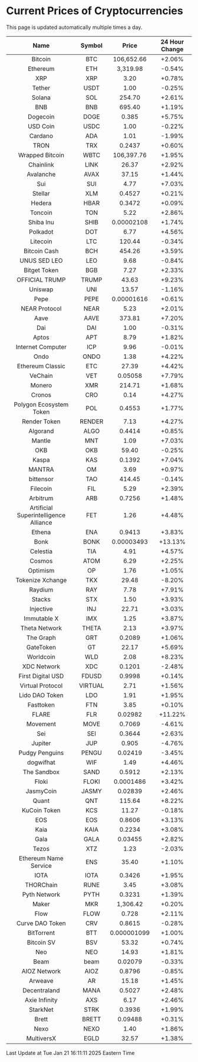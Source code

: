 # Current Prices of Cryptocurrencies
This page is updated automatically multiple times a day.

| Name | Symbol | Price | 24 Hour Change |
| :---: |:---:| :---: | :---: |
| Bitcoin | BTC | 106,652.66 | +2.06% |
| Ethereum | ETH | 3,319.98 | -0.54% |
| XRP | XRP | 3.20 | +0.78% |
| Tether | USDT | 1.00 | -0.25% |
| Solana | SOL | 254.70 | +2.61% |
| BNB | BNB | 695.40 | +1.19% |
| Dogecoin | DOGE | 0.385 | +5.75% |
| USD Coin | USDC | 1.00 | -0.22% |
| Cardano | ADA | 1.01 | -1.99% |
| TRON | TRX | 0.2437 | +0.60% |
| Wrapped Bitcoin | WBTC | 106,397.76 | +1.95% |
| Chainlink | LINK | 26.37 | +2.92% |
| Avalanche | AVAX | 37.15 | +1.44% |
| Sui | SUI | 4.77 | +7.03% |
| Stellar | XLM | 0.4527 | +0.21% |
| Hedera | HBAR | 0.3472 | +0.09% |
| Toncoin | TON | 5.22 | +2.86% |
| Shiba Inu | SHIB | 0.00002108 | +1.74% |
| Polkadot | DOT | 6.77 | +4.56% |
| Litecoin | LTC | 120.44 | -0.34% |
| Bitcoin Cash | BCH | 454.26 | +3.59% |
| UNUS SED LEO | LEO | 9.68 | -0.84% |
| Bitget Token | BGB | 7.27 | +2.33% |
| OFFICIAL TRUMP | TRUMP | 43.63 | +9.23% |
| Uniswap | UNI | 13.57 | -1.16% |
| Pepe | PEPE | 0.00001616 | +0.61% |
| NEAR Protocol | NEAR | 5.23 | +2.01% |
| Aave | AAVE | 373.81 | +7.20% |
| Dai | DAI | 1.00 | -0.31% |
| Aptos | APT | 8.79 | +1.82% |
| Internet Computer | ICP | 9.96 | -0.01% |
| Ondo | ONDO | 1.38 | +4.22% |
| Ethereum Classic | ETC | 27.39 | +4.42% |
| VeChain | VET | 0.05058 | +7.79% |
| Monero | XMR | 214.71 | +1.68% |
| Cronos | CRO | 0.14 | +4.27% |
| Polygon Ecosystem Token | POL | 0.4553 | +1.77% |
| Render Token | RENDER | 7.13 | +4.27% |
| Algorand | ALGO | 0.4414 | +0.85% |
| Mantle | MNT | 1.09 | +7.03% |
| OKB | OKB | 59.40 | -0.25% |
| Kaspa | KAS | 0.1392 | +7.04% |
| MANTRA | OM | 3.69 | +0.97% |
| bittensor | TAO | 414.45 | -0.14% |
| Filecoin | FIL | 5.29 | +2.39% |
| Arbitrum | ARB | 0.7256 | +1.48% |
| Artificial Superintelligence Alliance | FET | 1.26 | +4.48% |
| Ethena | ENA | 0.9413 | +3.83% |
| Bonk | BONK | 0.00003493 | +13.13% |
| Celestia | TIA | 4.91 | +4.57% |
| Cosmos | ATOM | 6.29 | +2.25% |
| Optimism | OP | 1.76 | +1.05% |
| Tokenize Xchange | TKX | 29.48 | -8.20% |
| Raydium | RAY | 7.78 | +7.91% |
| Stacks | STX | 1.50 | +3.93% |
| Injective | INJ | 22.71 | +3.03% |
| Immutable X | IMX | 1.25 | +3.87% |
| Theta Network | THETA | 2.13 | +3.97% |
| The Graph | GRT | 0.2089 | +1.06% |
| GateToken | GT | 22.17 | +5.69% |
| Worldcoin | WLD | 2.08 | +8.23% |
| XDC Network | XDC | 0.1201 | -2.48% |
| First Digital USD | FDUSD | 0.9998 | +0.14% |
| Virtual Protocol | VIRTUAL | 2.71 | +1.56% |
| Lido DAO Token | LDO | 1.91 | +1.95% |
| Fasttoken | FTN | 3.85 | +0.10% |
| FLARE | FLR | 0.02982 | +11.22% |
| Movement | MOVE | 0.7069 | -4.61% |
| Sei | SEI | 0.3644 | +2.63% |
| Jupiter | JUP | 0.905 | -4.76% |
| Pudgy Penguins | PENGU | 0.02419 | -3.45% |
| dogwifhat | WIF | 1.49 | +4.46% |
| The Sandbox | SAND | 0.5912 | +2.13% |
| Floki | FLOKI | 0.0001486 | +3.42% |
| JasmyCoin | JASMY | 0.02839 | +2.46% |
| Quant | QNT | 115.64 | +8.22% |
| KuCoin Token | KCS | 11.27 | -0.18% |
| EOS | EOS | 0.8606 | +3.13% |
| Kaia | KAIA | 0.2234 | +3.08% |
| Gala | GALA | 0.03455 | +2.82% |
| Tezos | XTZ | 1.23 | -2.03% |
| Ethereum Name Service | ENS | 35.40 | +1.10% |
| IOTA | IOTA | 0.3426 | +1.95% |
| THORChain | RUNE | 3.45 | +3.08% |
| Pyth Network | PYTH | 0.3231 | +1.39% |
| Maker | MKR | 1,306.42 | +0.20% |
| Flow | FLOW | 0.728 | +2.11% |
| Curve DAO Token | CRV | 0.8615 | -0.28% |
| BitTorrent | BTT | 0.000001099 | +1.00% |
| Bitcoin SV | BSV | 53.32 | +0.74% |
| Neo | NEO | 14.93 | +1.81% |
| Beam | beam | 0.02079 | -0.33% |
| AIOZ Network | AIOZ | 0.8796 | -0.85% |
| Arweave | AR | 15.18 | +1.45% |
| Decentraland | MANA | 0.5027 | +2.48% |
| Axie Infinity | AXS | 6.17 | +2.46% |
| StarkNet | STRK | 0.3936 | +1.99% |
| Brett | BRETT | 0.09488 | +0.31% |
| Nexo | NEXO | 1.40 | +1.86% |
| MultiversX | EGLD | 32.57 | +1.38% |

Last Update at Tue Jan 21 16:11:11 2025 Eastern Time